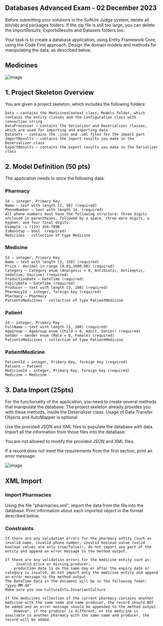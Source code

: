 ## Databases Advanced Exam - 02 December 2023

Before submitting your solutions in the SoftUni Judge system, delete all bin/obj and packages folders. If the zip file is still too large, you can delete the ImportResults, ExportsResults and Datasets folders too.

Your task is to create a database application, using Entity Framework Core, using the Code First approach. Design the domain models and methods for manipulating the data, as described below.

## Medicines

![image](https://github.com/nsinorov/SoftUniMainPath/assets/45227327/87df2cc2-b91e-424b-b25e-c6debedeabaf)

## 1.	Project Skeleton Overview

You are given a project skeleton, which includes the following folders:

	Data – contains the MedicinesContext class, Models folder, which contains the entity classes and the Configuration class with connection string
	DataProcessor – contains the Serializer and Deserializer classes, which are used for importing and exporting data
	Datasets – contains the .json and .xml files for the import part
	ImportResults – contains the import results you make in the Deserializer class
	ExportResults – contains the export results you make in the Serializer class
 
## 2.	Model Definition (50 pts)

The application needs to store the following data:

### Pharmacy

	Id – integer, Primary Key
	Name – text with length [2, 50] (required)
	PhoneNumber – text with length 14. (required)
	All phone numbers must have the following structure: three digits enclosed in parentheses, followed by a space, three more digits, a hyphen, and four final digits: 
	Example -> (123) 456-7890 
	IsNonStop – bool  (required)
	Medicines - collection of type Medicine

### Medicine

	Id – integer, Primary Key
	Name – text with length [3, 150] (required)
	Price – decimal in range [0.01…1000.00] (required)
	Category – Category enum (Analgesic = 0, Antibiotic, Antiseptic, Sedative, Vaccine) (required)
	ProductionDate – DateTime (required)
	ExpiryDate – DateTime (required)
	Producer – text with length [3, 100] (required)
	PharmacyId – integer, foreign key (required)
	Pharmacy – Pharmacy
	PatientsMedicines - collection of type PatientMedicine

### Patient

	Id – integer, Primary Key
	FullName – text with length [5, 100] (required)
	AgeGroup – AgeGroup enum (Child = 0, Adult, Senior) (required)
	Gender – Gender enum (Male = 0, Female) (required)
	PatientsMedicines - collection of type PatientMedicine

### PatientMedicine

	PatientId – integer, Primary Key, foreign key (required)
	Patient – Patient
	MedicineId – integer, Primary Key, foreign key (required)
	Medicine – Medicine

## 3.	Data Import (25pts)

For the functionality of the application, you need to create several methods that manipulate the database. The project skeleton already provides you with these methods, inside the Deserializer class. Usage of Data Transfer Objects and AutoMapper is optional.

Use the provided JSON and XML files to populate the database with data. Import all the information from those files into the database.

You are not allowed to modify the provided JSON and XML files.

If a record does not meet the requirements from the first section, print an error message:

![image](https://github.com/nsinorov/SoftUniMainPath/assets/45227327/9301598a-659e-4e22-9877-89ac2e480970)

## XML Import

### Import Pharmacies

Using the file "pharmacies.xml", import the data from the file into the database. Print information about each imported object in the format described below.

### Constraints

	If there are any validation errors for the pharmacy entity (such as invalid name, invalid phone number, invalid boolean value (valid boolean values are only true/false)), do not import any part of the entity and append an error message to the method output.
 
	If there are any validation errors for the medicine entity such as:
		 invalid price or missing producer;
		production date is on the same day or after the expiry date or category is invalid, do not import only the medicine entity and append an error message to the method output. 
	The DateTime data in the document will be in the following fomat: "yyyy-MM-dd" 
	Make sure you use CultureInfo.InvariantCulture
 
	If the medicines collection of the current pharmacy contains another medicine with the same name and same producer, the record should NOT be added and an error message should be appended to the method output. 
		However, if the producer is different, or the medicine is available in another pharmacy with the same name and producer, the record will be added.

 

